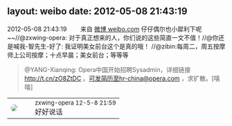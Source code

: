 layout: weibo
date: 2012-05-08 21:43:19
---
<meta name="referrer" content="no-referrer" />

2012-05-08 21:43:19  &nbsp;&nbsp;&nbsp;&nbsp;&nbsp;&nbsp; 来自 <a href="http://weibo.com/" rel="nofollow">微博 weibo.com</a>
仔仔偶尔也小犀利下呢~~//@zxwing-opera: 对于真正想来的人，你们说的这些简直一文不值！//@你还是喊我-智先生-好了: 我证明美女前台这个是真的哦！ //@zibin:每周二，周五按摩师上公司按摩；十点早晨；美女前台；等等等
>  @YANG-Xianqing: Opera中国开始招聘Sysadmin，详细链接 http://t.cn/zO8ZtDC 。可发简历至hr-china@opera.com ，求扩散。[嘻嘻] ​​​

<table style="width: 100%;">
  <tr>
    <td style="width: 40px;"><img style="border-radius:50%" src="https://tva4.sinaimg.cn/crop.0.0.180.180.50/735b8c72jw1e8qgp5bmzyj2050050aa8.jpg?KID=imgbed,tva&Expires=1624463792&ssig=2fiYrTpUf%2F"></td>
    <td colspan="2"><small>zxwing-opera 12-5-8 21:59</small><br/>好好说话</td>
  </tr>
</table>
